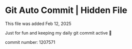 # Git Auto Commit | Hidden File

This file was added Feb 12, 2025

Just for fun and keeping my daily git commit active 🤪

commit number: 1207571
